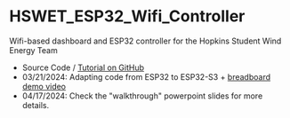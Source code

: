 # HSWET_ESP32_Wifi_Controller
 Wifi-based dashboard and ESP32 controller for the Hopkins Student Wind Energy Team

- Source Code / [Tutorial on GitHub](https://github.com/KrisKasprzak/ESP32_WebPage)
- 03/21/2024: Adapting code from ESP32 to ESP32-S3 + [breadboard demo video](https://youtu.be/T2WAPD_gpc0)
- 04/17/2024: Check the "walkthrough" powerpoint slides for more details.
